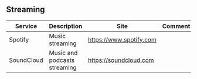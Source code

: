 ## Streaming

| Service | Description | Site | Comment |
| --- | --- | --- | --- |
| Spotify | Music streaming | https://www.spotify.com |
| SoundCloud | Music and podcasts streaming | https://soundcloud.com |

